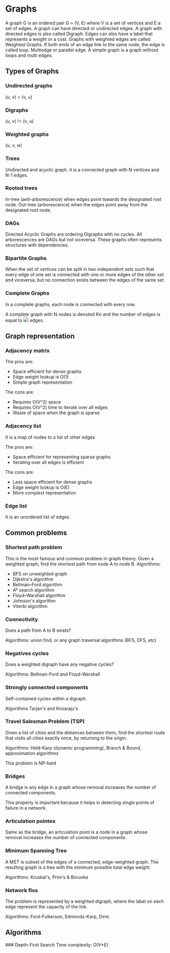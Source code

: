 # Graphs
A graph G is an ordered pair G = (V, E) where V is a set of vertices and E a set of edges.
A graph can have directed or undirected edges. A graph with directed edges is also called Digraph.
Edges can also have a label that represents a weight or a cost. Graphs with weighted edges are called Weighted Graphs.
If both ends of an edge link to the same node, the edge is called loop.
Multiedge or parallel edge.
A simple graph is a graph without loops and multi edges.

## Types of Graphs

### Undirected graphs
(u, v) = (v, u)

### Digraphs
(u, v) != (v, u)

### Weighted graphs
(u, v, w)

### Trees
Undirected and acyclic graph. it is a connected graph with N vertices and N-1 edges.

### Rooted trees
In-tree (anti-arborescence) when edges point towards the designated root node.
Out-tree (arborescence) when the edges point away from the designated root node.

### DAGs
Directed Acyclic Graphs are ordering Digraphs with no cycles.
All arborescences are DAGs but not viceversa.
These graphs often represents structures with dependencies.

### Bipartite Graphs
When the set of vertices can be split in two independent sets such that every edge of one set is connected with one or more edges of the other set and viceversa, but no connection exists between the edges of the same set.

### Complete Graphs
In a complete graphs, each node is connected with every one.

A complete graph with N nodes is denoted Kn and the number of edges is equal to <img src="https://render.githubusercontent.com/render/math?math=\frac{N (N - 1)}{2}"> edges.

## Graph representation

### Adjacency matrix
The pros are:
- Space efficient for dense graphs
- Edge weight lookup is O(1)
- Simple graph representation

The cons are:
- Requires O(V^2) space
- Requires O(V^2) time to iterate over all edges
- Waste of space when the graph is sparse

### Adjacency list
It is a map of nodes to a list of other edges

The pros are:
- Space efficient for representing sparse graphs
- Iterating over all edges is efficient

The cons are:
- Less space efficient for dense graphs
- Edge weight lookup is O(E)
- More complext representation

### Edge list
It is an unordered list of edges.

## Common problems

### Shortest path problem
This is the most famous and common problem in graph theory.
Given a weighted graph, find the shortest path from node A to node B.
Algorithms:
- BFS on unweighted graph
- Dijkstra's algorithm
- Bellman–Ford algorithm
- A* search algorithm
- Floyd–Warshall algorithm
- Johnson's algorithm
- Viterbi algorithm
### Connectivity
Does a path from A to B exists?

Algorithms: union find, or any graph traversal algorithms (BFS, DFS, etc)

### Negatives cycles
Does a weighted digraph have any negative cycles?

Algorithms: Bellman-Ford and Floyd-Warshall

### Strongly connected components
Self-contained cycles within a digraph.

Algorithms Tarjan's and Kosaraju's

### Travel Salesman Problem (TSP)
Given a list of cities and the distances between them, find the shortest route that visits all cities exactly once, by returning to the origin.

Algorithms: Held-Karp (dynamic programming), Branch & Bound, approximation algorithms

This problem is NP-hard

### Bridges
A bridge is any edge in a graph whose removal increases the number of connected components.

This property is important because it helps in detecting single points of failure in a network.

### Articulation pointes
Same as the bridge, an articulation point is a node in a graph whose removal increases the number of connected components.

### Minimum Spanning Tree
A MST is subset of the edges of a connected, edge-weighted graph. The resulting graph is a tree with the minimum possible total edge weight.

Algorithms: Kruskal's, Prim's & Boruvka

### Network flos
The problem is represented by a weighted digraph, where the label on each edge represent the capacity of the link.

Algorithms: Ford-Fulkerson, Edmonds-Karp, Dinic

## Algorithms

### Depth-First Search
Time complexity: O(V+E)
